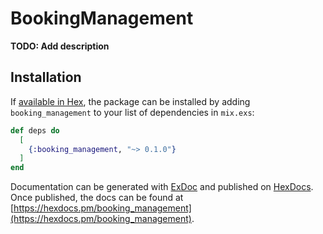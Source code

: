 # BookingManagement

**TODO: Add description**

## Installation

If [available in Hex](https://hex.pm/docs/publish), the package can be installed
by adding `booking_management` to your list of dependencies in `mix.exs`:

```elixir
def deps do
  [
    {:booking_management, "~> 0.1.0"}
  ]
end
```

Documentation can be generated with [ExDoc](https://github.com/elixir-lang/ex_doc)
and published on [HexDocs](https://hexdocs.pm). Once published, the docs can
be found at [https://hexdocs.pm/booking_management](https://hexdocs.pm/booking_management).

